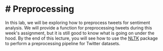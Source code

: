# # Preprocessing

In this lab, we will be exploring how to preprocess tweets for sentiment analysis. We will provide a function for preprocessing tweets during this week's assignment, but it is still good to know what is going on under the hood. By the end of this lecture, you will see how to use the [NLTK](http://www.nltk.org) package to perform a preprocessing pipeline for Twitter datasets.
